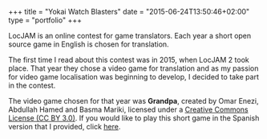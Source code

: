 +++
title = "Yokai Watch Blasters"
date = "2015-06-24T13:50:46+02:00"
type = "portfolio"
+++

LocJAM is an online contest for game translators. Each year a short open source game in English is chosen for translation.

The first time I read about this contest was in 2015, when LocJAM 2 took place. That year they chose a video game for translation and as my passion for video game localisation was beginning to develop, I decided to take part in the contest.

The video game chosen for that year was **Grandpa**, created by Omar Enezi, Abdullah Hamed and Basma Mariki, licensed under a [Creative Commons License (CC BY 3.0)](https://creativecommons.org/licenses/by/3.0/). If you would like to play this short game in the Spanish version that I provided, click [here](/grandpa).
